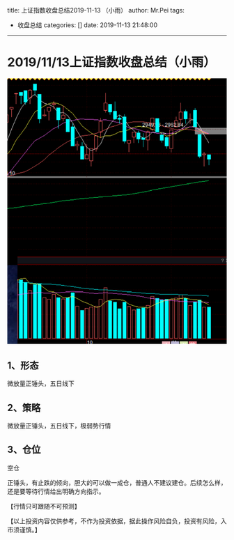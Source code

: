 title: 上证指数收盘总结2019-11-13 （小雨）
author: Mr.Pei
tags:

  - 收盘总结
categories: []
date: 2019-11-13  21:48:00
---
# 2019/11/13上证指数收盘总结（小雨）

![](https://github.com/Soros1990/markDownImages/blob/master/20191113214125.png?raw=true)

## 1、形态

微放量正锤头，五日线下

## 2、策略

微放量正锤头，五日线下，极弱势行情

## 3、仓位
空仓

正锤头，有止跌的倾向，胆大的可以做一成仓，普通人不建议建仓。后续怎么样，还是要等待行情给出明确方向指示。

【行情只可跟随不可预测】

【以上投资内容仅供参考，不作为投资依据，据此操作风险自负，投资有风险，入市须谨慎。】